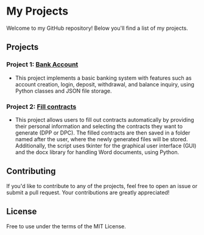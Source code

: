 # My Projects

Welcome to my GitHub repository! Below you'll find a list of my projects.

## Projects

### Project 1: [Bank Account](https://github.com/lukashejna01/projects/tree/master/bank_app)
- This project implements a basic banking system with features such as account creation, login, deposit, withdrawal, and balance inquiry, using Python classes and JSON file storage.

### Project 2: [Fill contracts](https://github.com/lukashejna01/projects/tree/master/fill_contracts_app)
- This project allows users to fill out contracts automatically by providing their personal information and selecting the contracts they want to generate (DPP or DPC). The filled contracts are then saved in a folder named after the user, where the newly generated files will be stored. Additionally, the script uses tkinter for the graphical user interface (GUI) and the docx library for handling Word documents, using Python.

## Contributing

If you'd like to contribute to any of the projects, feel free to open an issue or submit a pull request. Your contributions are greatly appreciated!

## License

Free to use under the terms of the MIT License.
